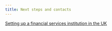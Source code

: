 ```yaml
---
title: Next steps and contacts
---
```


[Setting up a financial services institution in the UK](https://www.gov.uk/government/publications/guide-to-establishing-a-financial-services-institution-in-the-uk)

